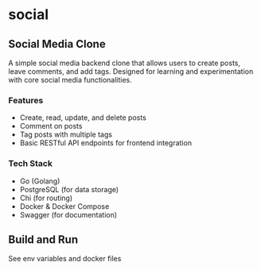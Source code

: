 # social

## Social Media Clone

A simple social media backend clone that allows users to create posts, leave comments, and add tags. Designed for learning and experimentation with core social media functionalities.

### Features

- Create, read, update, and delete posts
- Comment on posts
- Tag posts with multiple tags
- Basic RESTful API endpoints for frontend integration

### Tech Stack

- Go (Golang)
- PostgreSQL (for data storage)
- Chi (for routing)
- Docker & Docker Compose
- Swagger (for documentation)

## Build and Run
  See env variables and docker files
